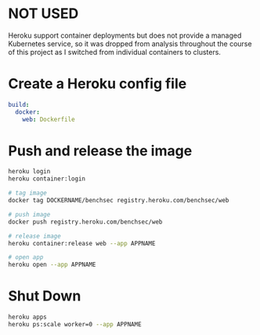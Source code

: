 # NOT USED

Heroku support container deployments but does not provide a managed Kubernetes service, so it was dropped from analysis throughout the course of this project as I switched from individual containers to clusters.

# Create a Heroku config file

```yml
build:
  docker:
    web: Dockerfile
```

# Push and release the image

```sh
heroku login
heroku container:login

# tag image
docker tag DOCKERNAME/benchsec registry.heroku.com/benchsec/web

# push image
docker push registry.heroku.com/benchsec/web

# release image
heroku container:release web --app APPNAME

# open app
heroku open --app APPNAME
```

# Shut Down

```sh
heroku apps
heroku ps:scale worker=0 --app APPNAME
```
